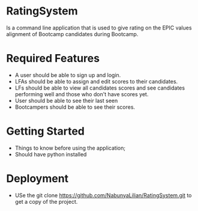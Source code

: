 # RatingSystem
Is a command line application that is used to give rating on the EPIC values alignment of Bootcamp candidates during Bootcamp.

# Required Features
* A user should be able to sign up and login.
* LFAs should be able to assign and edit scores to their candidates.
* LFs should be able to view all candidates scores and see candidates performing well and those who don't have scores yet.
* User should be able to see their last seen
* Bootcampers should be able to see their scores.

# Getting Started
* Things to know before using the application;
* Should have python installed

# Deployment
* USe the git clone https://github.com/NabunyaLilian/RatingSystem.git to get a copy of the project.



